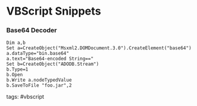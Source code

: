 # VBScript Snippets

### Base64 Decoder

```vbscript
Dim a,b
Set a=CreateObject("Msxml2.DOMDocument.3.0").CreateElement("base64")
a.dataType="bin.base64"
a.text="Base64-encoded String=="
Set b=CreateObject("ADODB.Stream")
b.Type=1
b.Open
b.Write a.nodeTypedValue
b.SaveToFile "foo.jar",2
```

tags: #vbscript 
